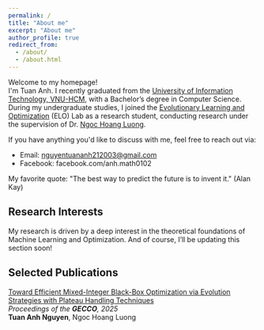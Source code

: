 ```yaml
---
permalink: /
title: "About me"
excerpt: "About me"
author_profile: true
redirect_from: 
  - /about/
  - /about.html
---
```


Welcome to my homepage! \
I'm Tuan Anh. I recently graduated from the [University of Information Technology, VNU-HCM](https://en.wikipedia.org/wiki/University_of_Information_Technology), with a Bachelor’s degree in Computer Science. During my undergraduate studies, I joined the [Evolutionary Learning and Optimization](https://sites.google.com/view/evolve-learn-optimize) (ELO) Lab as a research student, conducting research under the supervision of Dr. [Ngoc Hoang Luong](https://scholar.google.com.vn/citations?user=p3vHDZYAAAAJ&hl=en).

If you have anything you'd like to discuss with me, feel free to reach out via:
* Email: nguyentuananh212003@gmail.com
* Facebook: facebook.com/anh.math0102

My favorite quote: "The best way to predict the future is to invent it." (Alan Kay)

## Research Interests
My research is driven by a deep interest in the theoretical foundations of Machine Learning and Optimization. And of course, I’ll be updating this section soon!

## Selected Publications
[Toward Efficient Mixed-Integer Black-Box Optimization via Evolution Strategies with Plateau Handling Techniques](https://dl.acm.org/doi/10.1145/3712256.3726320) <br/>
*Proceedings of the __GECCO__, 2025* <br/>
__Tuan Anh Nguyen__, Ngoc Hoang Luong<br/>